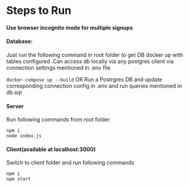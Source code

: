 # Steps to Run

#### Use browser incognito mode for multiple signups

#### Database:

Just run the following command in root folder to get DB docker up with tables configured .Can access db locally via any
postgres client via connection settings mentioned in .env file

`docker-compose up --build`
                     OR
Run a Postrgres DB and update corresponding connection config in .env and run queries mentioned in db.sql

####  Server

Run following commands from root folder

```
npm i
node index.js
```

####  Client(available at localhost:3000)
Switch to client folder and run following commands
```
npm i
npm start
```

